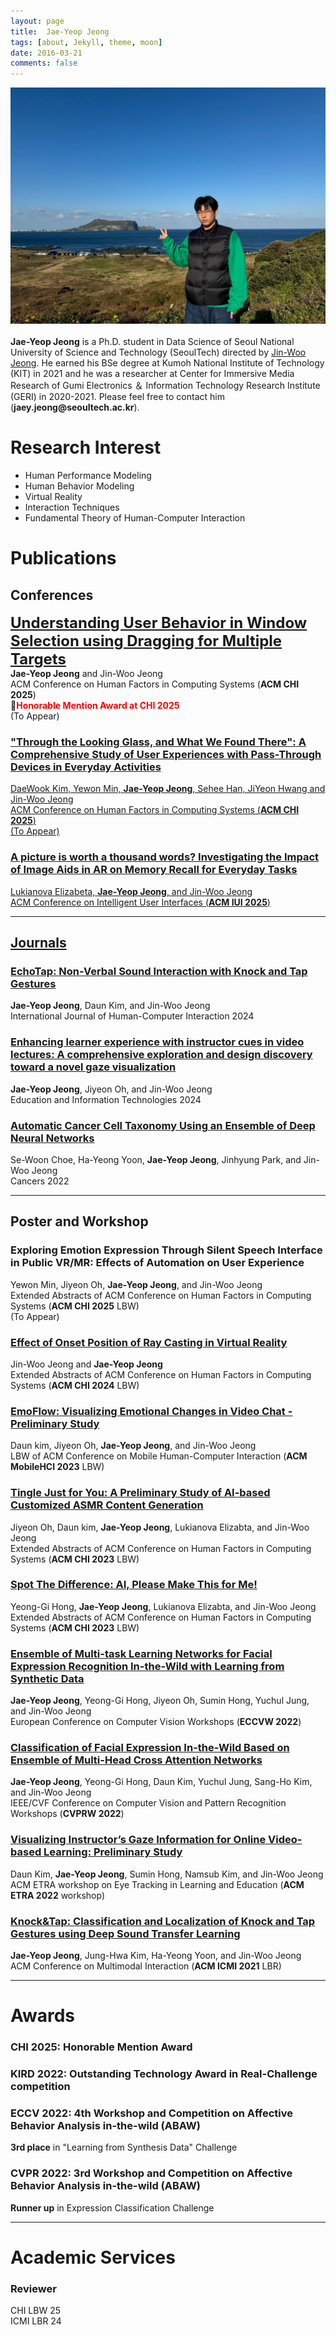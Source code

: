 ```yaml
---
layout: page
title:  Jae-Yeop Jeong
tags: [about, Jekyll, theme, moon]
date: 2016-03-21
comments: false
---
```


<div style="text-align: center;">
    <img src="/assets/img/제주도.jpg" alt="Profile Picture">
</div>
<br>
<b>Jae-Yeop Jeong</b> is a Ph.D. student in Data Science of Seoul National University of Science and Technology (SeoulTech) directed by <a href="http://ixlab.seoultech.ac.kr" target="_blank">Jin-Woo Jeong</a>. He earned his BSe degree at Kumoh National Institute of Technology (KIT) in 2021 and he was a researcher at Center for Immersive Media Research of Gumi Electronics ＆ Information Technology Research Institute (GERI) in 2020-2021. Please feel free to contact him (<b>jaey.jeong@seoultech.ac.kr</b>).

# Research Interest
* Human Performance Modeling
* Human Behavior Modeling
* Virtual Reality
* Interaction Techniques
* Fundamental Theory of Human-Computer Interaction

# Publications
## Conferences
<span style="font-size: 24px; font-weight: bold;">
  <a href="https://doi.org/10.1145/3706598.3713410" target="_blank">
    Understanding User Behavior in Window Selection using Dragging for Multiple Targets
  </a>
</span><br>
<b>Jae-Yeop Jeong</b> and Jin-Woo Jeong <br>
ACM Conference on Human Factors in Computing Systems (<b>ACM CHI 2025</b>) <br>
🏅<span style="color: red;"><b>Honorable Mention Award at CHI 2025</b></span> <br>
(To Appear) <br>

### <a href="https://doi.org/10.1145/3706598.3714221" target="_blank"> "Through the Looking Glass, and What We Found There": A Comprehensive Study of User Experiences with Pass-Through Devices in Everyday Activities <br>
DaeWook Kim, Yewon Min, <b>Jae-Yeop Jeong</b>, Sehee Han, JiYeon Hwang and Jin-Woo Jeong <br>
ACM Conference on Human Factors in Computing Systems (<b>ACM CHI 2025</b>) <br> 
(To Appear) <br>

### <a href="https://dl.acm.org/doi/10.1145/3708359.3712087" target="_blank"> A picture is worth a thousand words? Investigating the Impact of Image Aids in AR on Memory Recall for Everyday Tasks <br>
Lukianova Elizabeta, <b>Jae-Yeop Jeong</b>, and Jin-Woo Jeong <br>
ACM Conference on Intelligent User Interfaces (<b>ACM IUI 2025</b>) <br> 
<hr>

## Journals
### <a href="https://www.tandfonline.com/doi/full/10.1080/10447318.2024.2348837" target="_blank"> EchoTap: Non-Verbal Sound Interaction with Knock and Tap Gestures </a> <br>
<b>Jae-Yeop Jeong</b>, Daun Kim, and Jin-Woo Jeong <br>
International Journal of Human-Computer Interaction 2024 <br>

### <a href="https://link.springer.com/article/10.1007/s10639-024-12697-w" target="_blank"> Enhancing learner experience with instructor cues in video lectures: A comprehensive exploration and design discovery toward a novel gaze visualization </a> <br>
<b>Jae-Yeop Jeong</b>, Jiyeon Oh, and Jin-Woo Jeong <br>
Education and Information Technologies 2024 <br>

### <a href="https://www.mdpi.com/2072-6694/14/9/2224" target="_blank"> Automatic Cancer Cell Taxonomy Using an Ensemble of Deep Neural Networks </a> <br>
Se-Woon Choe, Ha-Yeong Yoon, <b>Jae-Yeop Jeong</b>, Jinhyung Park, and Jin-Woo Jeong <br>
Cancers 2022 <br>

<hr>

## Poster and Workshop
###  Exploring Emotion Expression Through Silent Speech Interface in Public VR/MR: Effects of Automation on User Experience <br>
Yewon Min, Jiyeon Oh, <b>Jae-Yeop Jeong</b>, and Jin-Woo Jeong <br>
Extended Abstracts of ACM Conference on Human Factors in Computing Systems (<b>ACM CHI 2025</b> LBW) <br>
(To Appear) <br>

### <a href="https://dl.acm.org/doi/full/10.1145/3613905.3650905" target="_blank"> Effect of Onset Position of Ray Casting in Virtual Reality </a> <br>
Jin-Woo Jeong and <b>Jae-Yeop Jeong</b> <br>
Extended Abstracts of ACM Conference on Human Factors in Computing Systems (<b>ACM CHI 2024</b> LBW) <br>

### <a href="https://dl.acm.org/doi/abs/10.1145/3565066.3608702" target="_blank"> EmoFlow: Visualizing Emotional Changes in Video Chat - Preliminary Study </a> <br>
Daun kim, Jiyeon Oh, <b>Jae-Yeop Jeong</b>, and Jin-Woo Jeong <br>
LBW of ACM Conference on Mobile Human-Computer Interaction (<b>ACM MobileHCI 2023</b> LBW) <br>

### <a href="https://dl.acm.org/doi/full/10.1145/3544549.3585872" target="_blank"> Tingle Just for You: A Preliminary Study of AI-based Customized ASMR Content Generation </a> <br>
Jiyeon Oh, Daun kim, <b>Jae-Yeop Jeong</b>, Lukianova Elizabta, and Jin-Woo Jeong <br>
Extended Abstracts of ACM Conference on Human Factors in Computing Systems (<b>ACM CHI 2023</b> LBW) <br>

### <a href="https://dl.acm.org/doi/full/10.1145/3544549.3585879" target="_blank"> Spot The Difference: AI, Please Make This for Me! </a> <br>
Yeong-Gi Hong, <b>Jae-Yeop Jeong</b>, Lukianova Elizabta, and Jin-Woo Jeong <br>
Extended Abstracts of ACM Conference on Human Factors in Computing Systems (<b>ACM CHI 2023</b> LBW) <br>

### <a href="https://link.springer.com/chapter/10.1007/978-3-031-25075-0_5" target="_blank"> Ensemble of Multi-task Learning Networks for Facial Expression Recognition In-the-Wild with Learning from Synthetic Data </a> <br>
<b>Jae-Yeop Jeong</b>, Yeong-Gi Hong, Jiyeon Oh, Sumin Hong, Yuchul Jung, and Jin-Woo Jeong <br>
European Conference on Computer Vision Workshops (<b>ECCVW 2022</b>) <br>

### <a href="https://openaccess.thecvf.com/content/CVPR2022W/ABAW/html/Jeong_Classification_of_Facial_Expression_In-the-Wild_Based_on_Ensemble_of_Multi-Head_CVPRW_2022_paper.html" target="_blank"> Classification of Facial Expression In-the-Wild Based on Ensemble of Multi-Head Cross Attention Networks </a> <br>
<b>Jae-Yeop Jeong</b>, Yeong-Gi Hong, Daun Kim, Yuchul Jung, Sang-Ho Kim, and Jin-Woo Jeong <br>
IEEE/CVF Conference on Computer Vision and Pattern Recognition Workshops (<b>CVPRW 2022</b>) <br>

### <a href="https://dl.acm.org/doi/abs/10.1145/3517031.3529238" target="_blank"> Visualizing Instructor’s Gaze Information for Online Video-based Learning: Preliminary Study </a> <br>
Daun Kim, <b>Jae-Yeop Jeong</b>, Sumin Hong, Namsub Kim, and Jin-Woo Jeong <br>
ACM ETRA workshop on Eye Tracking in Learning and Education (<b>ACM ETRA 2022</b> workshop) <br>

### <a href="https://dl.acm.org/doi/abs/10.1145/3461615.3485428" target="_blank"> Knock&Tap: Classification and Localization of Knock and Tap Gestures using Deep Sound Transfer Learning </a> <br>
<b>Jae-Yeop Jeong</b>, Jung-Hwa Kim, Ha-Yeong Yoon, and Jin-Woo Jeong <br>
ACM Conference on Multimodal Interaction (<b>ACM ICMI 2021</b> LBR) <br>

<hr>

# Awards
### CHI 2025: Honorable Mention Award <br>
### KIRD 2022: Outstanding Technology Award in Real-Challenge competition <br>
### ECCV 2022: 4th Workshop and Competition on Affective Behavior Analysis in-the-wild (ABAW)
<b>3rd place</b> in "Learning from Synthesis Data" Challenge <br>
### CVPR 2022: 3rd Workshop and Competition on Affective Behavior Analysis in-the-wild (ABAW)
<b>Runner up</b> in Expression Classification Challenge <br>

<hr>

# Academic Services
### Reviewer
CHI LBW 25 <br>
ICMI LBR 24






